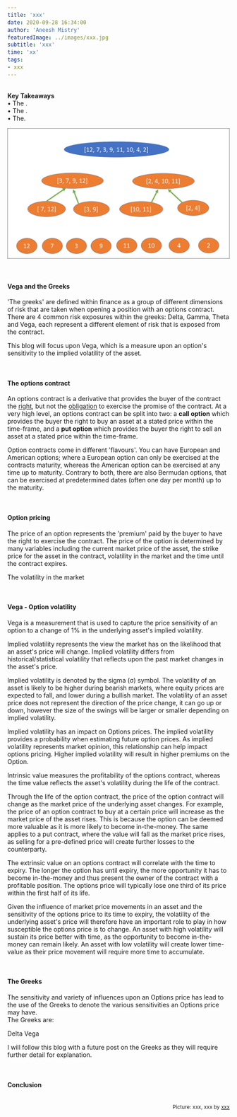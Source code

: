 ```yaml
---
title: 'xxx'
date: 2020-09-28 16:34:00
author: 'Aneesh Mistry'
featuredImage: ../images/xxx.jpg
subtitle: 'xxx'
time: 'xx'
tags:
- xxx
---
```

<br>
<strong>Key Takeaways</strong><br>
&#8226; The .<br>
&#8226; The .<br>
&#8226; The.<br>

![Merge sort step 2](../../src/images/011MergeSort2.png)


<br>
<h4>Vega and the Greeks</h4>
<p>
'The greeks' are defined within finance as a group of different dimensions of risk that are taken when opening a position with an options contract. 
There are 4 common risk exposures within the greeks: Delta, Gamma, Theta and Vega, each represent a different element of risk that is exposed from the contract. 
</p>
<p>
This blog will focus upon Vega, which is a measure upon an option's sensitivity to the implied volatility of the asset. 
</p>

<br>
<h4>The options contract</h4>
<p>
An options contract is a derivative that provides the buyer of the contract the <u>right</u>, but not the <u>obligation</u> to exercise the promise of the contract. At a very high level, an options contract can be split into two: a <strong>call option</strong> which provides the buyer the right to buy an asset at a stated price within the time-frame, and a <strong>put option</strong> which provides the buyer the right to sell an asset at a stated price within the time-frame. 
</p>
<p>
Option contracts come in different 'flavours'. You can have European and American options; where a European option can only be exercised at the contracts maturity, whereas the American option can be exercised at any time up to maturity. Contrary to both, there are also Bermudan options, that can be exercised at predetermined dates (often one day per month) up to the maturity.
</p>

<br>
<h4>Option pricing</h4>
<p>
The price of an option represents the 'premium' paid by the buyer to have the right to exercise the contract. 
The price of the option is determined by many variables including the current market price of the asset, the strike price for the asset in the contract, volatility in the market and the time until the contract expires. 
</p>
<p>
The volatility in the market 
</p>

<br>
<h4>Vega - Option volatility</h4>
<p>
Vega is a measurement that is used to capture the price sensitivity of an option to a change of 1% in the underlying asset's implied volatility.
</p>
<p>
Implied volatility represents the view the market has on the likelihood that an asset's price will change. Implied volatility differs from historical/statistical volatility that reflects upon the past market changes in the asset's price. 
</p>
<p>
Implied volatility is denoted by the sigma (σ) symbol. The volatility of an asset is likely to be higher during bearish markets, where equity prices are expected to fall, and lower during a bullish market. The volatility of an asset price does not represent the direction of the price change, it can go up or down, however the size of the swings will be larger or smaller depending on implied volatility. 
</p>
<p>
Implied volatility has an impact on Options prices.
The implied volatility provides a probability when estimating future option prices. 
As implied volatility represents market opinion, this relationship can help impact options pricing. 
Higher implied volatility will result in higher premiums on the Option. 
</p>


<p>
 Intrinsic value measures the profitability of the options contract, whereas the time value reflects the asset's volatility during the life of the contract. 
</p>
<p>
Through the life of the option contract, the price of the option contract will change as the market price of the underlying asset changes. For example, the price of an option contract to buy at a certain price will increase as the market price of the asset rises. This is because the option can be deemed more valuable as it is more likely to become in-the-money. The same applies to a put contract, where the value will fall as the market price rises, as selling for a pre-defined price will create further losses to the counterparty. 
</p>
<p>
The extrinsic value on an options contract will correlate with the time to expiry. The longer the option has until expiry, the more opportunity it has to become in-the-money and thus present the owner of the contract with a profitable position. The options price will typically lose one third of its price within the first half of its life. 
</p>
<p>
Given the influence of market price movements in an asset and the sensitivity of the options price to its time to expiry, the volatility of the underlying asset's price will therefore have an important role to play in how susceptible the options price is to change. An asset with high volatility will sustain its price better with time, as the opportunity to become in-the-money can remain likely. An asset with low volatility will create lower time-value as their price movement will require more time to accumulate. 
</p>

<br>
<h4>The Greeks</h4>
<p>
The sensitivity and variety of influences upon an Options price has lead to the use of the Greeks to denote the various sensitivities an Options price may have. <br>
The Greeks are:<br>


Delta
Vega

</p>
<p>
I will follow this blog with a future post on the Greeks as they will require further detail for explanation. 
</p>

<br>
<h4>Conclusion</h4>
<p>


</p>

<br>
<small style="float: right;" >Picture: xxx, xxx by <a target="_blank" href="http">xxx</small></a><br>